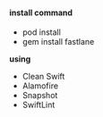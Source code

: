 #### install command
- pod install
- gem install fastlane

**using**
-  Clean Swift
-  Alamofire
-  Snapshot
-  SwiftLint
